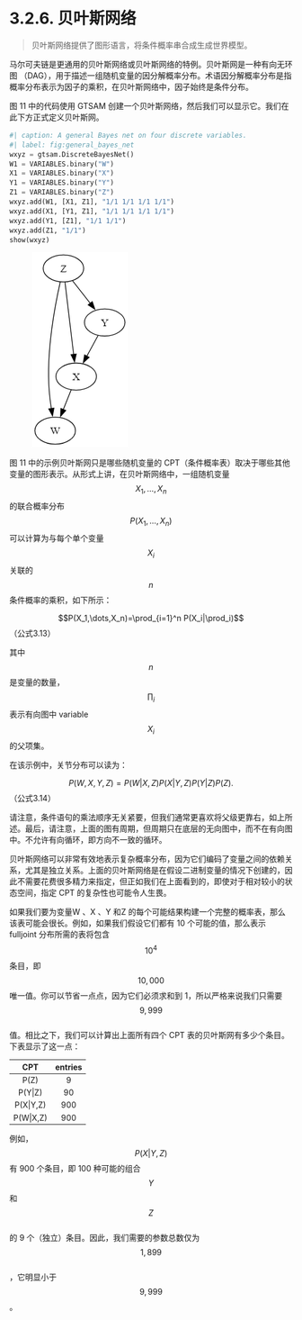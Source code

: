 # 3.2.6. 贝叶斯网络

> 贝叶斯网络提供了图形语言，将条件概率串合成生成世界模型。

马尔可夫链是更通用的贝叶斯网络或贝叶斯网络的特例。贝叶斯网是一种有向无环图 （DAG），用于描述一组随机变量的因分解概率分布。术语因分解概率分布是指概率分布表示为因子的乘积，在贝叶斯网络中，因子始终是条件分布。

图 11 中的代码使用 GTSAM 创建一个贝叶斯网络，然后我们可以显示它。我们在此下方正式定义贝叶斯网。

```python
#| caption: A general Bayes net on four discrete variables.
#| label: fig:general_bayes_net
wxyz = gtsam.DiscreteBayesNet()
W1 = VARIABLES.binary("W")
X1 = VARIABLES.binary("X")
Y1 = VARIABLES.binary("Y")
Z1 = VARIABLES.binary("Z")
wxyz.add(W1, [X1, Z1], "1/1 1/1 1/1 1/1")
wxyz.add(X1, [Y1, Z1], "1/1 1/1 1/1 1/1")
wxyz.add(Y1, [Z1], "1/1 1/1")
wxyz.add(Z1, "1/1")
show(wxyz)
```

<figure><img src="../../../.gitbook/assets/image (16).png" alt=""><figcaption></figcaption></figure>

图 11 中的示例贝叶斯网只是哪些随机变量的 CPT（条件概率表）取决于哪些其他变量的图形表示。从形式上讲，在贝叶斯网络中，一组随机变量$$X_1,\dots,X_n$$
的联合概率分布$$P(X_1,\dots,X_n)$$
可以计算为与每个单个变量$$X_i$$
关联的$$n$$
条件概率的乘积，如下所示：

$$P(X_1,\dots,X_n)=\prod_{i=1}^n P(X_i|\prod_i)$$（公式3.13）

其中$$n$$
是变量的数量，$$\prod_i$$
表示有向图中 variable $$X_i$$
的父项集。

在该示例中，关节分布可以读为：

$$P(W,X,Y,Z)=P(W|X,Z)P(X|Y,Z)P(Y|Z)P(Z).$$（公式3.14）

请注意，条件语句的乘法顺序无关紧要，但我们通常更喜欢将父级更靠右，如上所述。最后，请注意，上面的图有周期，但周期只在底层的无向图中，而不在有向图中。不允许有向循环，即方向不一致的循环。

贝叶斯网络可以非常有效地表示复杂概率分布，因为它们编码了变量之间的依赖关系，尤其是独立关系。上面的贝叶斯网络是在假设二进制变量的情况下创建的，因此不需要花费很多精力来指定，但正如我们在上面看到的，即使对于相对较小的状态空间，指定 CPT 的复杂性也可能令人生畏。

如果我们要为变量W
、X
、Y
和Z
的每个可能结果构建一个完整的概率表，那么该表可能会很长。例如，如果我们假设它们都有 10 个可能的值，那么表示 fulljoint 分布所需的表将包含$$10^4$$
条目，即$$10,000$$
唯一值。你可以节省一点点，因为它们必须求和到 1，所以严格来说我们只需要$$9,999$$
\
值。相比之下，我们可以计算出上面所有四个 CPT 表的贝叶斯网有多少个条目。下表显示了这一点：

|    CPT    | entries |
| :-------: | :-----: |
|    P(Z)   |    9    |
|  P(Y\|Z)  |    90   |
| P(X\|Y,Z) |   900   |
| P(W\|X,Z) |   900   |

例如，$$P(X|Y,Z)$$
有 900 个条目，即 100 种可能的组合$$Y$$
和$$Z$$
\
的 9 个（独立）条目。因此，我们需要的参数总数仅为$$1,899$$
\
，它明显小于$$9,999$$
。
